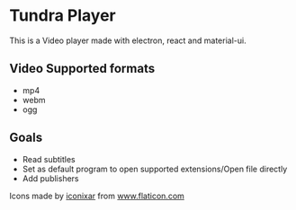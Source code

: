 # Tundra Player

This is a Video player made with electron, react and material-ui.

## Video Supported formats
- mp4
- webm
- ogg

## Goals
- Read subtitles
- Set as default program to open supported extensions/Open file directly
- Add publishers

<div>Icons made by <a href="https://www.flaticon.com/br/autores/iconixar" title="iconixar">iconixar</a> from <a href="https://www.flaticon.com/br/" title="Flaticon">www.flaticon.com</a></div>
